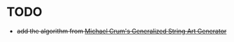 # TODO

- ~~add the algorithm from [Michael Crum's Generalized String Art Generator](https://michael-crum.com/string_art_generator/)~~